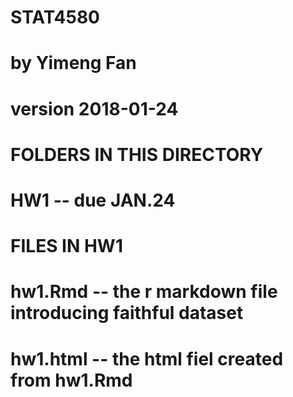# STAT4580
# by Yimeng Fan
# version 2018-01-24
#
# FOLDERS IN THIS DIRECTORY
# HW1       -- due JAN.24
#
# FILES IN HW1
# hw1.Rmd   -- the r markdown file introducing faithful dataset
# hw1.html  -- the html fiel created from hw1.Rmd

